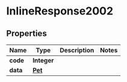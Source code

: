 

# InlineResponse2002

## Properties

Name | Type | Description | Notes
------------ | ------------- | ------------- | -------------
**code** | **Integer** |  | 
**data** | [**Pet**](Pet.md) |  | 





